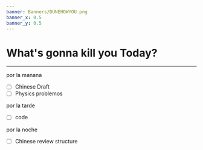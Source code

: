 ```yaml
---
banner: Banners/DUNEHOWYOU.png
banner_x: 0.5
banner_y: 0.5
---
```


# What's gonna kill you Today?
---
por la manana
- [ ] Chinese Draft
- [ ] Physics problemos

por la tarde
- [ ] code

por la noche
- [ ] Chinese review structure

